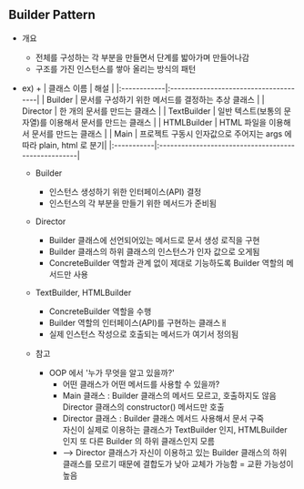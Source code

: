 ## Builder Pattern

+ 개요
  + 전체를 구성하는 각 부분을 만들면서 단계를 밟아가며 만들어나감
  + 구조를 가진 인스턴스를 쌓아 올리는 방식의 패턴


+ ex)
  +
  | 클래스 이름      | 해설                                |
  |:------------|:--------------------------------------|
  | Builder     | 문서를 구성하기 위한 메서드를 결정하는 추상 클래스      |
  | Director    | 한 개의 문서를 만드는 클래스                  |
  | TextBuilder | 일반 텍스트(보통의 문자열)를 이용해서 문서를 만드는 클래스 |
  | HTMLBuilder | HTML 파일을 이용해서 문서를 만드는 클래스         |
  | Main | 프로젝트 구동시 인자값으로 주어지는 args 에 따라 plain, html 로 분기|
  |:-----------|:----------------------------------------------------|

  + Builder
    + 인스턴스 생성하기 위한 인터페이스(API) 결정
    + 인스턴스의 각 부분을 만들기 위한 메서드가 준비됨
  
  + Director
    + Builder 클래스에 선언되어있는 메서드로 문서 생성 로직을 구현
    + Builder 클래스의 하위 클래스의 인스턴스가 인자 값으로 오게됨
    + ConcreteBuilder 역할과 관계 없이 제대로 기능하도록 Builder 역할의 메서드만 사용
  
  + TextBuilder, HTMLBuilder
    + ConcreteBuilder 역할을 수행
    + Builder 역할의 인터페이스(API)를 구현하는 클래스ㅐ
    + 실제 인스턴스 작성으로 호출되는 메서드가 여기서 정의됨


  + 참고
    + OOP 에서 '누가 무엇을 알고 있을까?'
      + 어떤 클래스가 어떤 메서드를 사용할 수 있을까?
      + Main 클래스 : Builder 클래스의 메서드 모르고, 호출하지도 않음 <br>
        Director 클래스의 constructor() 메서드만 호출
      + Director 클래스 : Builder 클래스 메서드 사용해서 문서 구죽 <br>
        자신이 실제로 이용하는 클래스가 TextBuilder 인지, HTMLBuilder 인지
        또 다른 Builder 의 하위 클래스인지 모름
      + --> Director 클래스가 자신이 이용하고 있는 Builder 클래스의 하위 클래스를 모르기 때문에
        결합도가 낮아 교체가 가능함 = 교환 가능성이 높음